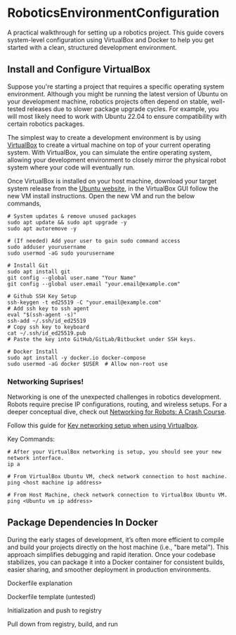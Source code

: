 # RoboticsEnvironmentConfiguration
A practical walkthrough for setting up a robotics project. This guide covers system-level configuration using VirtualBox and Docker to help you get started with a clean, structured development environment.

## Install and Configure VirtualBox
Suppose you're starting a project that requires a specific operating system environment. Although you might be running the latest version of Ubuntu on your development machine, robotics projects often depend on stable, well-tested releases due to slower package upgrade cycles. For example, you will most likely need to work with Ubuntu 22.04 to ensure compatibility with certain robotics packages.

The simplest way to create a development environment is by using [VirtualBox](https://www.geeksforgeeks.org/how-to-install-virtualbox-on-windows/) to create a virtual machine on top of your current operating system. With VirtualBox, you can simulate the entire operating system, allowing your development environment to closely mirror the physical robot system where your code will eventually run.

Once VirtualBox is installed on your host machine, download your target system release from the [Ubuntu website](https://releases.ubuntu.com/jammy/), in the VirtualBox GUI follow the new VM install instructions. Open the new VM and run the below commands,
```
# System updates & remove unused packages
sudo apt update && sudo apt upgrade -y
sudo apt autoremove -y

# (If needed) Add your user to gain sudo command access
sudo adduser yourusername
sudo usermod -aG sudo yourusername

# Install Git
sudo apt install git
git config --global user.name "Your Name"
git config --global user.email "your.email@example.com"

# Github SSH Key Setup
ssh-keygen -t ed25519 -C "your.email@example.com"
# Add ssh key to ssh agent
eval "$(ssh-agent -s)"
ssh-add ~/.ssh/id_ed25519
# Copy ssh key to keyboard
cat ~/.ssh/id_ed25519.pub
# Paste the key into GitHub/GitLab/Bitbucket under SSH keys.

# Docker Install
sudo apt install -y docker.io docker-compose
sudo usermod -aG docker $USER  # Allow non-root use
```
### Networking Suprises!
Networking is one of the unexpected challenges in robotics development. Robots require precise IP configurations, routing, and wireless setups. For a deeper conceptual dive, check out [Networking for Robots: A Crash Course](https://www.robotsforroboticists.com/networking-robots-crash-course/).

Follow this guide for [Key networking setup when using Virtualbox](https://serverfault.com/questions/225155/virtualbox-how-to-set-up-networking-so-both-host-and-guest-can-access-internet).

Key Commands:
```
# After your VirtualBox networking is setup, you should see your new network interface.
ip a

# From VirtualBox Ubuntu VM, check network connection to host machine.
ping <host machine ip address>

# From Host Machine, check network connection to VirtualBox Ubuntu VM.
ping <Ubuntu vm ip address>
```
## Package Dependencies In Docker
During the early stages of development, it’s often more efficient to compile and build your projects directly on the host machine (i.e., "bare metal"). This approach simplifies debugging and rapid iteration. Once your codebase stabilizes, you can package it into a Docker container for consistent builds, easier sharing, and smoother deployment in production environments. 

Dockerfile explanation

Dockerfile template (untested)

Initialization and push to registry

Pull down from registry, build, and run
